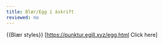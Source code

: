 ```yaml
---
title: Blær/Egg í áskrift
reviewed: no
---
```

{{Blær styles}}
<vocabulary>
</vocabulary>
[https://punktur.egill.xyz/egg.html Click here]
